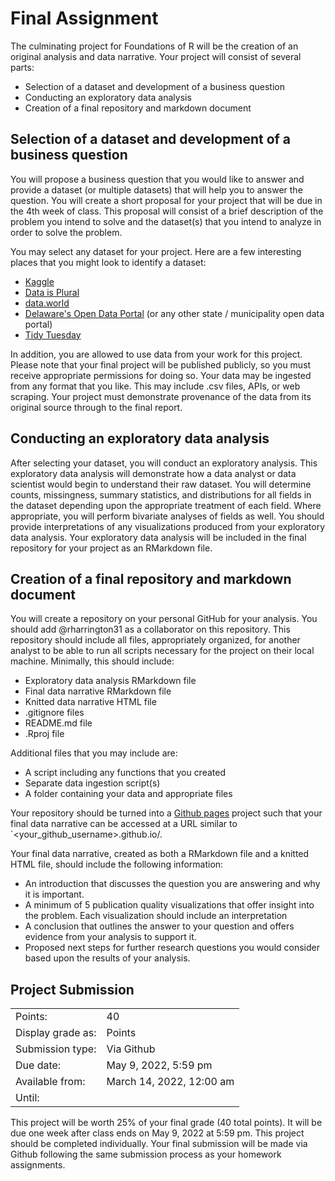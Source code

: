 # Final Assignment

The culminating project for Foundations of R will be the creation of an original analysis and data narrative. Your project will consist of several parts:

-   Selection of a dataset and development of a business question
-   Conducting an exploratory data analysis
-   Creation of a final repository and markdown document

## Selection of a dataset and development of a business question

You will propose a business question that you would like to answer and provide a dataset (or multiple datasets) that will help you to answer the question. You will create a short proposal for your project that will be due in the 4th week of class. This proposal will consist of a brief description of the problem you intend to solve and the dataset(s) that you intend to analyze in order to solve the problem.

You may select any dataset for your project. Here are a few interesting places that you might look to identify a dataset:

-   [Kaggle](https://www.kaggle.com/datasets)
-   [Data is Plural](https://www.data-is-plural.com/)
-   [data.world](https://data.world/)
-   [Delaware's Open Data Portal](https://data.delaware.gov/) (or any other state / municipality open data portal)
-   [Tidy Tuesday](https://github.com/rfordatascience/tidytuesday)

In addition, you are allowed to use data from your work for this project. Please note that your final project will be published publicly, so you must receive appropriate permissions for doing so. Your data may be ingested from any format that you like. This may include .csv files, APIs, or web scraping. Your project must demonstrate provenance of the data from its original source through to the final report.

## Conducting an exploratory data analysis

After selecting your dataset, you will conduct an exploratory analysis. This exploratory data analysis will demonstrate how a data analyst or data scientist would begin to understand their raw dataset. You will determine counts, missingness, summary statistics, and distributions for all fields in the dataset depending upon the appropriate treatment of each field. Where appropriate, you will perform bivariate analyses of fields as well. You should provide interpretations of any visualizations produced from your exploratory data analysis. Your exploratory data analysis will be included in the final repository for your project as an RMarkdown file.

## Creation of a final repository and markdown document

You will create a repository on your personal GitHub for your analysis. You should add @rharrington31 as a collaborator on this repository. This repository should include all files, appropriately organized, for another analyst to be able to run all scripts necessary for the project on their local machine. Minimally, this should include:

- Exploratory data analysis RMarkdown file
- Final data narrative RMarkdown file
- Knitted data narrative HTML file
- .gitignore files
- README.md file
- .Rproj file

Additional files that you may include are:

- A script including any functions that you created
- Separate data ingestion script(s)
- A folder containing your data and appropriate files

Your repository should be turned into a [Github pages](https://pages.github.com/) project such that your final data narrative can be accessed at a URL similar to `<your_github_username>.github.io/<your-repository-name>.

Your final data narrative, created as both a RMarkdown file and a knitted HTML file, should include the following information:

- An introduction that discusses the question you are answering and why it is important.
- A minimum of 5 publication quality visualizations that offer insight into the problem. Each visualization should include an interpretation
- A conclusion that outlines the answer to your question and offers evidence from your analysis to support it.
- Proposed next steps for further research questions you would consider based upon the results of your analysis.

## Project Submission

|                   |                            |
|-------------------|----------------------------|
| Points:           | 40                         |
| Display grade as: | Points                     |
| Submission type:  | Via Github                 |
| Due date:         | May 9, 2022, 5:59 pm       |
| Available from:   | March 14, 2022, 12:00 am   |
| Until:            |                            |

This project will be worth 25% of your final grade (40 total points). It will be due one week after class ends on May 9, 2022 at 5:59 pm. This project should be completed individually. Your final submission will be made via Github following the same submission process as your homework assignments.